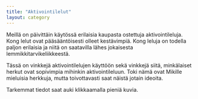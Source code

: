 ```yaml
---
title: "Aktivointilelut"
layout: category
---
```

Meillä on päivittäin käytössä erilaisia kaupasta ostettuja aktivointileluja. Kong lelut ovat pääsääntöisesti olleet kestävimpiä. Kong leluja on todella paljon erilaisia ja niitä on saatavilla lähes jokaisesta lemmikkitarvikeliikkeestä.

Tässä on vinkkejä aktivointilelujen käyttöön sekä vinkkejä siitä, minkälaiset herkut ovat sopivimpia mihinkin aktivointileluun. Toki nämä ovat Mikille mieluisia herkkuja, mutta toivottavasti saat näistä jotain ideoita.

Tarkemmat tiedot saat auki klikkaamalla pieniä kuvia.
